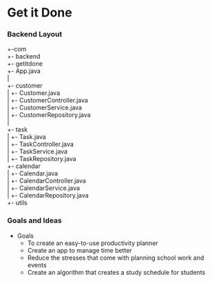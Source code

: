 # Get it Done


### Backend Layout
  +-com<br>
     +- backend<br>
         +- getitdone<br>
             +- App.java<br>
             |<br>
             +- customer<br>
             |   +- Customer.java<br>
             |   +- CustomerController.java<br>
             |   +- CustomerService.java<br>
             |   +- CustomerRepository.java<br>
             |<br>
             +- task<br>
             |   +- Task.java<br>
             |   +- TaskController.java<br>
             |   +- TaskService.java<br>
             |   +- TaskRepository.java<br>
             +- calendar<br>
             |   +- Calendar.java<br>
             |   +- CalendarController.java<br>
             |   +- CalendarService.java<br>
             |   +- CalendarRepository.java<br>
             +- utils<br>
             
### Goals and Ideas
* Goals
  - To create an easy-to-use productivity planner
  - Create an app to manage time better
  - Reduce the stresses that come with planning school work and events
  - Create an algorithm that creates a study schedule for students
